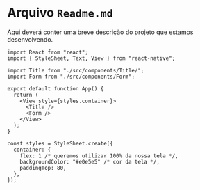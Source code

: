 # Arquivo `Readme.md`
Aqui deverá conter uma breve descrição do projeto que estamos desenvolvendo.

```
import React from "react";
import { StyleSheet, Text, View } from "react-native";

import Title from "./src/components/Title/";
import Form from "./src/components/Form";

export default function App() {
  return (
    <View style={styles.container}>
      <Title />
      <Form />
    </View>
  );
}

const styles = StyleSheet.create({
  container: {
    flex: 1 /* queremos utilizar 100% da nossa tela */,
    backgroundColor: "#e0e5e5" /* cor da tela */,
    paddingTop: 80,
  },
});

```
